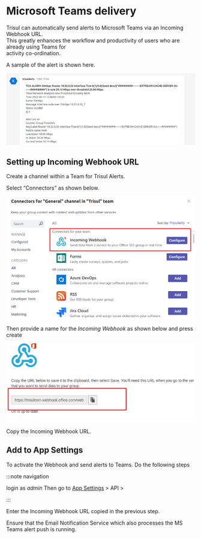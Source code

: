 # Microsoft Teams delivery

Trisul can automatically send alerts to Microsoft Teams via an Incoming Webhook URL.  
This greatly enhances the workflow and productivity of users who are already using Teams for  
activity co-ordination.

A sample of the alert is shown here.

![](image/msteams.png)

## Setting up Incoming Webhook URL

Create a channel within a Team for Trisul Alerts.

Select “Connectors” as shown below.

![](image/msteams-connectors.png)

Then provide a name for the *Incoming Webhook* as shown below and press create

![](image/msteams-hook.png)

Copy the Incoming Webhook URL.

## Add to App Settings

To activate the Webhook and send alerts to Teams. Do the following steps

:::note navigation

login as *admin* Then go to [App Settings](https://trisul.org/docs/ug/webadmin/web_options.html) > API >

:::

Enter the Incoming Webhook URL copied in the previous step.

Ensure that the Email Notification Service which also processes the MS Teams alert push is running.
